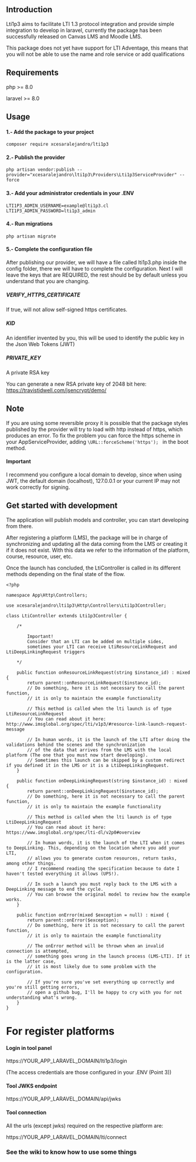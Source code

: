 ## Introduction

Lti1p3 aims to facilitate LTI 1.3 protocol integration and provide simple integration to develop in laravel, currently the package has been successfully released on Canvas LMS and Moodle LMS.

This package does not yet have support for LTI Adventage, this means that you will not be able to use the name and role service or add qualifications

## Requirements

php >= 8.0

laravel >= 8.0


## Usage

#### 1.- Add the package to your project

`composer require xcesaralejandro/lti1p3`

#### 2.- Publish the provider

`php artisan vendor:publish --provider="xcesaralejandro\lti1p3\Providers\Lti1p3ServiceProvider" --force`

#### 3.- Add your administrator credentials in your .ENV

````
LTI1P3_ADMIN_USERNAME=example@lti1p3.cl
LTI1P3_ADMIN_PASSWORD=lti1p3_admin
````

#### 4.- Run migrations
````php artisan migrate````

#### 5.- Complete the configuration file

After publishing our provider, we will have a file called lti1p3.php inside the config folder, there we will have to complete the configuration. Next I will leave the keys that are REQUIRED, the rest should be by default unless you understand that you are changing.

#####  VERIFY_HTTPS_CERTIFICATE
If true, will not allow self-signed https certificates.  

##### KID 
An identifier invented by you, this will be used to identify the public key in the Json Web Tokens (JWT)

##### PRIVATE_KEY 
A private RSA key

You can generate a new RSA private key of 2048 bit here: https://travistidwell.com/jsencrypt/demo/

  
## Note  
If you are using some reversible proxy it is possible that the package styles published by the provider will try to load with http instead of https, which produces an error. To fix the problem you can force the https scheme in your AppServiceProvider, adding ````\URL::forceScheme('https'); ```` in the boot method.

#### Important

I recommend you configure a local domain to develop, since when using JWT, the default domain (localhost), 127.0.0.1 or your current IP may not work correctly for signing.

## Get started with development

The application will publish models and controller, you can start developing from there.

After registering a platform (LMS), the package will be in charge of synchronizing and updating all the data coming from the LMS or creating it if it does not exist. With this data we refer to the information of the platform, course, resource, user, etc.

Once the launch has concluded, the LtiController is called in its different methods depending on the final state of the flow.

````
<?php

namespace App\Http\Controllers;

use xcesaralejandro\lti1p3\Http\Controllers\Lti1p3Controller;

class LtiController extends Lti1p3Controller {

    /*

        Important!
        Consider that an LTI can be added on multiple sides, 
        sometimes your LTI can receive LtiResourceLinkRequest and LtiDeepLinkingRequest triggers

    */

    public function onResourceLinkRequest(string $instance_id) : mixed {
        return parent::onResourceLinkRequest($instance_id);
        // Do something, here it is not necessary to call the parent function,
        // it is only to maintain the example functionality

        // This method is called when the lti launch is of type LtiResourceLinkRequest
        // You can read about it here: http://www.imsglobal.org/spec/lti/v1p3/#resource-link-launch-request-message

        // In human words, it is the launch of the LTI after doing the validations behind the scenes and the synchronization 
        // of the data that arrives from the LMS with the local platform (The one that you must now start developing). 
        // Sometimes this launch can be skipped by a custom redirect if you defined it in the LMS or it is a LtiDeepLinkingRequest.
    }

    public function onDeepLinkingRequest(string $instance_id) : mixed {
        return parent::onDeepLinkingRequest($instance_id);
        // Do something, here it is not necessary to call the parent function,
        // it is only to maintain the example functionality

        // This method is called when the lti launch is of type LtiDeepLinkingRequest
        // You can read about it here: https://www.imsglobal.org/spec/lti-dl/v2p0#overview

        // In human words, it is the launch of the LTI when it comes to DeepLinking. This, depending on the location where you add your LTI, 
        // allows you to generate custom resources, return tasks, among other things.
        // I recommend reading the specification because to date I haven't tested everything it allows (UPS!).

        // In such a launch you must reply back to the LMS with a DeepLinking message to end the cycle.
        // You can browse the original model to review how the example works.
    }

    public function onError(mixed $exception = null) : mixed {
        return parent::onError($exception);
        // Do something, here it is not necessary to call the parent function,
        // it is only to maintain the example functionality

        // The onError method will be thrown when an invalid connection is attempted, 
        // something goes wrong in the launch process (LMS-LTI). If it is the latter case, 
        // it is most likely due to some problem with the configuration.
        
        // If you're sure you've set everything up correctly and you're still getting errors, 
        // open a github bug, I'll be happy to cry with you for not understanding what's wrong.
    }
}

````



# For register platforms

#### Login in tool panel

https://YOUR_APP_LARAVEL_DOMAIN/lti1p3/login

(The access credentials are those configured in your .ENV (Point 3))

#### Tool JWKS endpoint

https://YOUR_APP_LARAVEL_DOMAIN/api/jwks

#### Tool connection

All the urls (except jwks) required on the respective platform are:

https://YOUR_APP_LARAVEL_DOMAIN/lti/connect


### See the wiki to know how to use some things
